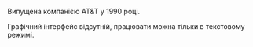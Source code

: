Випущена компанією AT&T у 1990 році.

Графічний інтерфейс відсутній, працювати можна тільки в текстовому режимі.
